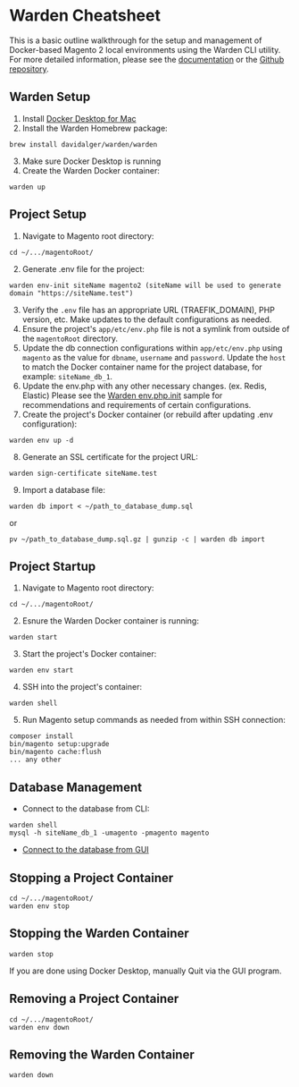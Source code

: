 # Warden Cheatsheet
This is a basic outline walkthrough for the setup and management of Docker-based Magento 2 local environments using the Warden CLI utility. For more detailed information, please see the [documentation](https://docs.warden.dev) or the [Github repository](https://github.com/davidalger/warden).

## Warden Setup
1. Install [Docker Desktop for Mac](https://hub.docker.com/editions/community/docker-ce-desktop-mac)
2. Install the Warden Homebrew package:
```
brew install davidalger/warden/warden
```
3. Make sure Docker Desktop is running
4. Create the Warden Docker container:
```
warden up
```

## Project Setup
1. Navigate to Magento root directory:
```
cd ~/.../magentoRoot/
```
2. Generate .env file for the project:
```
warden env-init siteName magento2 (siteName will be used to generate domain "https://siteName.test")
```
3. Verify the `.env` file has an appropriate URL (TRAEFIK_DOMAIN), PHP version, etc. Make updates to the default configurations as needed.
4. Ensure the project's `app/etc/env.php` file is not a symlink from outside of the `magentoRoot` directory. 
5. Update the db connection configurations within `app/etc/env.php` using `magento` as the value for `dbname`, `username` and `password`. Update the `host` to match the Docker container name for the project database, for example: `siteName_db_1`.
6. Update the env.php with any other necessary changes. (ex. Redis, Elastic) Please see the [Warden env.php.init](https://github.com/davidalger/warden-env-magento2/blob/develop/webroot/app/etc/env.php.init.php) sample for recommendations and requirements of certain configurations.
7. Create the project's Docker container (or rebuild after updating .env configuration):
```
warden env up -d
```
8. Generate an SSL certificate for the project URL:
```
warden sign-certificate siteName.test
```
9. Import a database file:
```
warden db import < ~/path_to_database_dump.sql
```
or
```
pv ~/path_to_database_dump.sql.gz | gunzip -c | warden db import
```

## Project Startup
1. Navigate to Magento root directory:
```
cd ~/.../magentoRoot/
```
2. Esnure the Warden Docker container is running:
```
warden start
```
3. Start the project's Docker container:
```
warden env start
```
4. SSH into the project's container:
```
warden shell
```
5. Run Magento setup commands as needed from within SSH connection:
```
composer install
bin/magento setup:upgrade
bin/magento cache:flush
... any other
```

## Database Management
* Connect to the database from CLI:
```
warden shell
mysql -h siteName_db_1 -umagento -pmagento magento
```
* [Connect to the database from GUI](https://docs.warden.dev/configuration/database.html)

## Stopping a Project Container
```
cd ~/.../magentoRoot/
warden env stop
```

## Stopping the Warden Container
```
warden stop
```
If you are done using Docker Desktop, manually Quit via the GUI program.

## Removing a Project Container
```
cd ~/.../magentoRoot/
warden env down
```

## Removing the Warden Container
```
warden down
```
